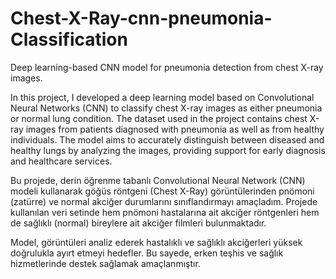 # Chest-X-Ray-cnn-pneumonia-Classification
Deep learning-based CNN model for pneumonia detection from chest X-ray images.

In this project, I developed a deep learning model based on Convolutional Neural Networks (CNN) to classify chest X-ray images as either pneumonia or normal lung condition. The dataset used in the project contains chest X-ray images from patients diagnosed with pneumonia as well as from healthy individuals.
The model aims to accurately distinguish between diseased and healthy lungs by analyzing the images, providing support for early diagnosis and healthcare services.

Bu projede, derin öğrenme tabanlı Convolutional Neural Network (CNN) modeli kullanarak göğüs röntgeni (Chest X-Ray) görüntülerinden pnömoni (zatürre) ve normal akciğer durumlarını sınıflandırmayı amaçladım. Projede kullanılan veri setinde hem pnömoni hastalarına ait akciğer röntgenleri hem de sağlıklı (normal) bireylere ait akciğer filmleri bulunmaktadır.

Model, görüntüleri analiz ederek hastalıklı ve sağlıklı akciğerleri yüksek doğrulukla ayırt etmeyi hedefler. Bu sayede, erken teşhis ve sağlık hizmetlerinde destek sağlamak amaçlanmıştır.
